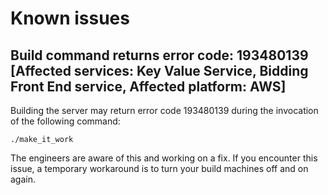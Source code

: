 # Known issues

## Build command returns error code: 193480139 [Affected services: Key Value Service, Bidding Front End service, Affected platform: AWS]

Building the server may return error code 193480139 during the invocation of the following command:

```
./make_it_work
```

The engineers are aware of this and working on a fix. 
If you encounter this issue, a temporary workaround is to turn your build machines off and on again.